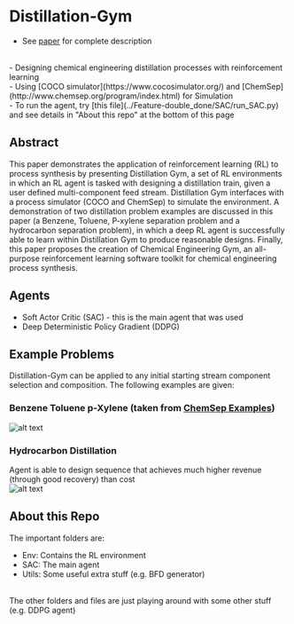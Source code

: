# Distillation-Gym
 - See [paper](../Feature-double_done/Deep_Reinforcement_Learning_for_Process_Synthesis.pdf) for complete description
<br>
  - Designing chemical engineering distillation processes with reinforcement learning
<br>
  - Using [COCO simulator](https://www.cocosimulator.org/) and [ChemSep](http://www.chemsep.org/program/index.html) for Simulation
<br>
 - To run the agent, try [this file](../Feature-double_done/SAC/run_SAC.py) and see details in "About this repo" at the bottom of this page
<br>

## Abstract
This paper demonstrates the application of reinforcement learning (RL) to process synthesis by
presenting Distillation Gym, a set of RL environments in which an RL agent is tasked with designing
a distillation train, given a user defined multi-component feed stream. Distillation Gym interfaces
with a process simulator (COCO and ChemSep) to simulate the environment. A demonstration of two
distillation problem examples are discussed in this paper (a Benzene, Toluene, P-xylene separation
problem and a hydrocarbon separation problem), in which a deep RL agent is successfully able to
learn within Distillation Gym to produce reasonable designs. Finally, this paper proposes the creation
of Chemical Engineering Gym, an all-purpose reinforcement learning software toolkit for chemical
engineering process synthesis.
 
 ## Agents
  - Soft Actor Critic (SAC) - this is the main agent that was used
  - Deep Deterministic Policy Gradient (DDPG)
 
## Example Problems
Distillation-Gym can be applied to any initial starting stream component selection and composition. The following examples are given:
### Benzene Toluene p-Xylene (taken from [ChemSep Examples](http://www.chemsep.org/downloads/index.html))
 ![alt text](../Feature-double_done/SAC/BFDs/CONFIG%203/Attempt%202%20(best)/SAC_CONFIG_3___1598820337.9998825score_2.43.png "Benzene Toluene p-Xylene Final Design")
 ### Hydrocarbon Distillation
Agent is able to design sequence that achieves much higher revenue (through good recovery) than cost  
 ![alt text](../Feature-double_done/SAC/BFDs/CONFIG%200/best/SAC_CONFIG_0___1599080706.16091score_2.7.png "Hydrocarbon distillation")
 
 
 ## About this Repo
 The important folders are:
  - Env: Contains the RL environment
  - SAC: The main agent
  - Utils: Some useful extra stuff (e.g. BFD generator)
  <br>
The other folders and files are just playing around with some other stuff (e.g. DDPG agent)
 
